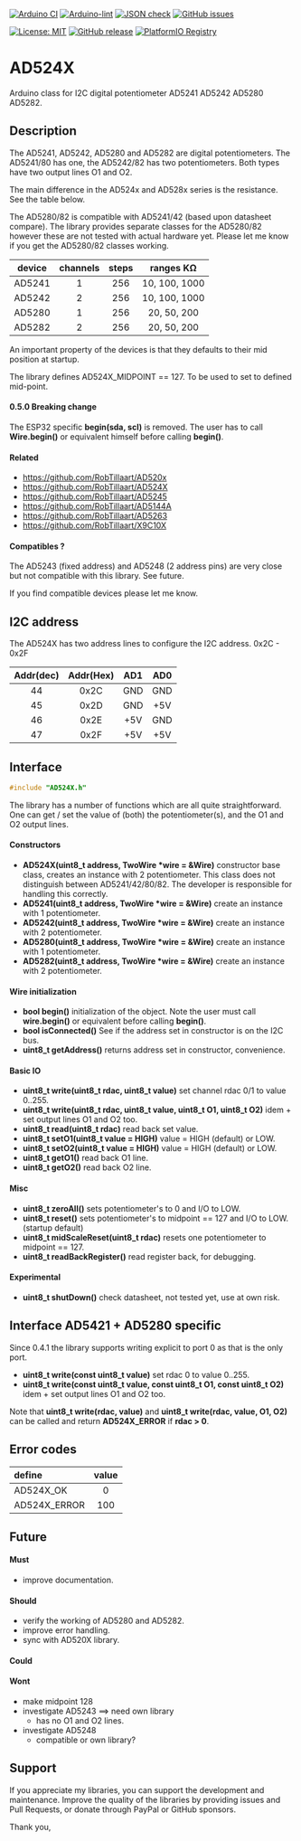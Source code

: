 
[![Arduino CI](https://github.com/RobTillaart/AD524X/workflows/Arduino%20CI/badge.svg)](https://github.com/marketplace/actions/arduino_ci)
[![Arduino-lint](https://github.com/RobTillaart/AD524X/actions/workflows/arduino-lint.yml/badge.svg)](https://github.com/RobTillaart/AD524X/actions/workflows/arduino-lint.yml)
[![JSON check](https://github.com/RobTillaart/AD524X/actions/workflows/jsoncheck.yml/badge.svg)](https://github.com/RobTillaart/AD524X/actions/workflows/jsoncheck.yml)
[![GitHub issues](https://img.shields.io/github/issues/RobTillaart/AD524X.svg)](https://github.com/RobTillaart/AD524X/issues)

[![License: MIT](https://img.shields.io/badge/license-MIT-green.svg)](https://github.com/RobTillaart/AD524X/blob/master/LICENSE)
[![GitHub release](https://img.shields.io/github/release/RobTillaart/AD524X.svg?maxAge=3600)](https://github.com/RobTillaart/AD524X/releases)
[![PlatformIO Registry](https://badges.registry.platformio.org/packages/robtillaart/library/AD524X.svg)](https://registry.platformio.org/libraries/robtillaart/AD524X)


# AD524X

Arduino class for I2C digital potentiometer AD5241 AD5242 AD5280 AD5282.


## Description

The AD5241, AD5242, AD5280 and AD5282 are digital potentiometers.
The AD5241/80 has one, the AD5242/82 has two potentiometers.
Both types have two output lines O1 and O2.

The main difference in the AD524x and AD528x series is the resistance.
See the table below.

The AD5280/82 is compatible with AD5241/42 (based upon datasheet compare).
The library provides separate classes for the AD5280/82 however these are 
not tested with actual hardware yet.
Please let me know if you get the AD5280/82 classes working.

|  device  |  channels  |  steps  |  ranges KΩ      | 
|:--------:|:----------:|:-------:|:---------------:|
|  AD5241  |     1      |   256   |  10, 100, 1000  |
|  AD5242  |     2      |   256   |  10, 100, 1000  |
|  AD5280  |     1      |   256   |  20,  50,  200  |
|  AD5282  |     2      |   256   |  20,  50,  200  |


An important property of the devices is that they defaults
to their mid position at startup.

The library defines AD524X_MIDPOINT == 127.
To be used to set to defined mid-point.


#### 0.5.0 Breaking change

The ESP32 specific **begin(sda, scl)** is removed.
The user has to call **Wire.begin()** or equivalent himself before calling **begin()**.


#### Related

- https://github.com/RobTillaart/AD520x
- https://github.com/RobTillaart/AD524X
- https://github.com/RobTillaart/AD5245
- https://github.com/RobTillaart/AD5144A
- https://github.com/RobTillaart/AD5263
- https://github.com/RobTillaart/X9C10X


#### Compatibles ?

The AD5243 (fixed address) and AD5248 (2 address pins) are very close but 
not compatible with this library. See future.

If you find compatible devices please let me know.


## I2C address

The AD524X has two address lines to configure the I2C address. 0x2C - 0x2F

| Addr(dec)| Addr(Hex) |  AD1  |  AD0  |
|:--------:|:---------:|:-----:|:-----:|
|  44      |  0x2C     |  GND  |  GND  |
|  45      |  0x2D     |  GND  |  +5V  |
|  46      |  0x2E     |  +5V  |  GND  |
|  47      |  0x2F     |  +5V  |  +5V  |


## Interface

```cpp
#include "AD524X.h"
```

The library has a number of functions which are all quite straightforward.
One can get / set the value of (both) the potentiometer(s), and the O1 and O2 output lines.


#### Constructors

- **AD524X(uint8_t address, TwoWire \*wire = &Wire)** constructor base class,
creates an instance with 2 potentiometer.
This class does not distinguish between AD5241/42/80/82.
The developer is responsible for handling this correctly.
- **AD5241(uint8_t address, TwoWire \*wire = &Wire)** create an instance with 1 potentiometer.
- **AD5242(uint8_t address, TwoWire \*wire = &Wire)** create an instance with 2 potentiometer.
- **AD5280(uint8_t address, TwoWire \*wire = &Wire)** create an instance with 1 potentiometer.
- **AD5282(uint8_t address, TwoWire \*wire = &Wire)** create an instance with 2 potentiometer.


#### Wire initialization

- **bool begin()** initialization of the object. 
Note the user must call **wire.begin()** or equivalent before calling **begin()**.
- **bool isConnected()** See if the address set in constructor is on the I2C bus.
- **uint8_t getAddress()** returns address set in constructor, convenience.


#### Basic IO

- **uint8_t write(uint8_t rdac, uint8_t value)** set channel rdac 0/1 to value 0..255.
- **uint8_t write(uint8_t rdac, uint8_t value, uint8_t O1, uint8_t O2)** idem + set output lines O1 and O2 too.
- **uint8_t read(uint8_t rdac)** read back set value.
- **uint8_t setO1(uint8_t value = HIGH)** value = HIGH (default) or LOW.
- **uint8_t setO2(uint8_t value = HIGH)** value = HIGH (default) or LOW.
- **uint8_t getO1()** read back O1 line.
- **uint8_t getO2()** read back O2 line.


#### Misc

- **uint8_t zeroAll()** sets potentiometer's to 0 and I/O to LOW.
- **uint8_t reset()** sets potentiometer's to midpoint == 127 and I/O to LOW. (startup default)
- **uint8_t midScaleReset(uint8_t rdac)** resets one potentiometer to midpoint == 127.
- **uint8_t readBackRegister()** read register back, for debugging.


#### Experimental

- **uint8_t shutDown()** check datasheet, not tested yet, use at own risk.


## Interface AD5421 + AD5280 specific

Since 0.4.1 the library supports writing explicit to port 0
as that is the only port.

- **uint8_t write(const uint8_t value)** set rdac 0 to value 0..255.
- **uint8_t write(const uint8_t value, const uint8_t O1, const uint8_t O2)**
idem + set output lines O1 and O2 too.

Note that **uint8_t write(rdac, value)** and **uint8_t write(rdac, value, O1, O2)**
can be called and return **AD524X_ERROR** if **rdac > 0**. 


## Error codes

|  define        |  value  |
|:---------------|:-------:|
|  AD524X_OK     |   0     |
|  AD524X_ERROR  |   100   |


## Future

#### Must

- improve documentation.

#### Should

- verify the working of AD5280 and AD5282.
- improve error handling.
- sync with AD520X library.

#### Could


#### Wont

- make midpoint 128
- investigate AD5243 ==> need own library
  - has no O1 and O2 lines.
- investigate AD5248
  - compatible or own library?


## Support

If you appreciate my libraries, you can support the development and maintenance.
Improve the quality of the libraries by providing issues and Pull Requests, or
donate through PayPal or GitHub sponsors.

Thank you,

